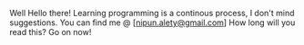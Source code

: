 Well Hello there!
Learning programming is a continous process, I don't mind suggestions.
You can find me @ [nipun.alety@gmail.com]
How long will you read this? Go on now!
